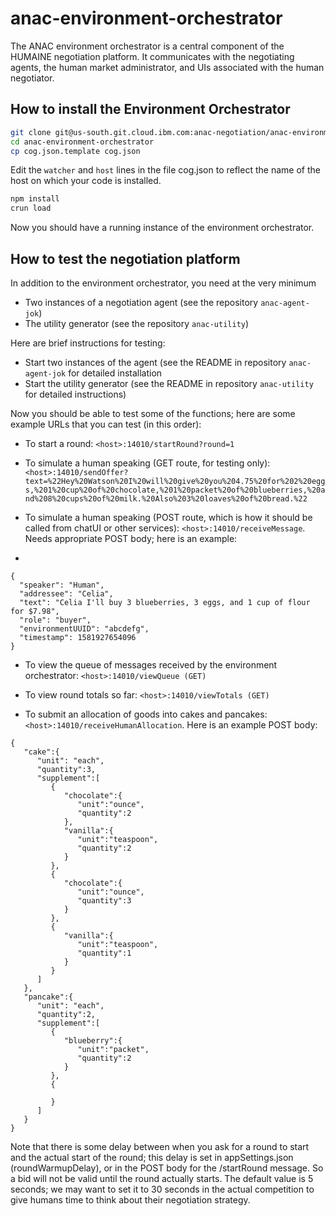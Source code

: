 # anac-environment-orchestrator
The ANAC environment orchestrator is a central component of the HUMAINE negotiation platform. It communicates with the negotiating agents, the human market administrator, and UIs associated with the human negotiator.

How to install the Environment Orchestrator
----

```sh
git clone git@us-south.git.cloud.ibm.com:anac-negotiation/anac-environment-orchestrator.git
cd anac-environment-orchestrator
cp cog.json.template cog.json
```

Edit the `watcher` and `host` lines in the file cog.json to reflect the name of the host on which your code is installed.

```sh
npm install
crun load
```

Now you should have a running instance of the environment orchestrator.

How to test the negotiation platform
----

In addition to the environment orchestrator, you need at the very minimum
- Two instances of a negotiation agent (see the repository `anac-agent-jok`)
- The utility generator (see the repository `anac-utility`)

Here are brief instructions for testing:
- Start two instances of the agent (see the README in repository `anac-agent-jok` for detailed installation
- Start the utility generator (see the README in repository `anac-utility` for detailed instructions)

Now you should be able to test some of the functions; here are some example URLs
that you can test (in this order):

- To start a round: `<host>:14010/startRound?round=1`

- To simulate a human speaking (GET route, for testing only): `<host>:14010/sendOffer?text=%22Hey%20Watson%20I%20will%20give%20you%204.75%20for%202%20eggs,%201%20cup%20of%20chocolate,%201%20packet%20of%20blueberries,%20and%208%20cups%20of%20milk.%20Also%203%20loaves%20of%20bread.%22`

- To simulate a human speaking (POST route, which is how it should be called from chatUI or other services): `<host>:14010/receiveMessage`. Needs appropriate POST body; here is an example:
- 
```
{
  "speaker": "Human",
  "addressee": "Celia",
  "text": "Celia I'll buy 3 blueberries, 3 eggs, and 1 cup of flour for $7.98",
  "role": "buyer",
  "environmentUUID": "abcdefg",
  "timestamp": 1581927654096
}
```

- To view the queue of messages received by the environment orchestrator: `<host>:14010/viewQueue (GET)`

- To view round totals so far: `<host>:14010/viewTotals (GET)`

- To submit an allocation of goods into cakes and pancakes: `<host>:14010/receiveHumanAllocation`. Here is an example POST body:

```
{
   "cake":{
      "unit": "each",
      "quantity":3,
      "supplement":[
         {
            "chocolate":{
               "unit":"ounce",
               "quantity":2
            },
            "vanilla":{
               "unit":"teaspoon",
               "quantity":2
            }
         },
         {
            "chocolate":{
               "unit":"ounce",
               "quantity":3
            }
         },
         {
            "vanilla":{
               "unit":"teaspoon",
               "quantity":1
            }
         }
      ]
   },
   "pancake":{
      "unit": "each",
      "quantity":2,
      "supplement":[
         {
            "blueberry":{
               "unit":"packet",
               "quantity":2
            }
         },
         {

         }
      ]
   }
}
```

Note that there is some delay between when you ask for a round to start and the actual start of the round; this delay is set in appSettings.json (roundWarmupDelay), or in the POST body for the /startRound message. So a bid will not be valid until the round actually starts. The default value is 5 seconds; we may want to set it to 30 seconds in the actual competition to give humans time to think about their negotiation strategy. 